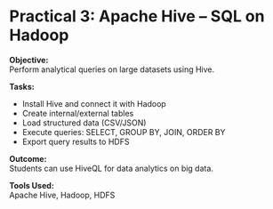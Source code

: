 # Practical 3: Apache Hive – SQL on Hadoop

**Objective:**  
Perform analytical queries on large datasets using Hive.

**Tasks:**  
- Install Hive and connect it with Hadoop  
- Create internal/external tables  
- Load structured data (CSV/JSON)  
- Execute queries: SELECT, GROUP BY, JOIN, ORDER BY  
- Export query results to HDFS

**Outcome:**  
Students can use HiveQL for data analytics on big data.

**Tools Used:**  
Apache Hive, Hadoop, HDFS
